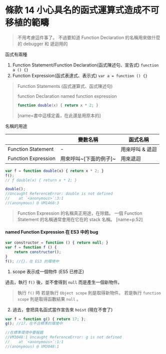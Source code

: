 # 條款 14 小心具名的函式運算式造成不可移植的範疇

> 不用考慮這件事了。
> 不過要知道 Function Declaration 的名稱用來做什麼的
> debugger 和 遞迴用的

函式有兩種

1. Function Statement/Function Declaration(函式陳述句、宣告式)  `function a () {}` 
2. Function Expression(函式表達式、表示式) `var a = function () {}`

> Function Statements (函式運算式、函式陳述句)
> 
> function Declaration
> named function expression
> 
> ```javascript
> function double(x) { return x * 2; }
> ```
> [name=書中這樣定義，在此還是用原本的]


名稱的用途

||變數名稱|函式名稱|
|-|-|-|
|Function Statement|-|用來呼叫 & 遞迴|
|Function Expression|用來呼叫~[下面的例子]~|用來遞迴|

```javascript
var f = function double(x) { return x * 2; }
f();      
// ƒ double(x) { return x * 2; }

double();
//Uncaught ReferenceError: double is not defined
//    at `<anonymous>`:3:1
//(anonymous) @ VM1460:3
```


> Function Expression 的名稱真正用途，在除錯。
一個 Function Statement 的名稱通常會用在它在的 stack 名稱。
[name=p.52]

#### named Function Expression 在 ES3 中的 bug
```javascript
var constructor = function () { return null; }
var f = function f () {
    return constructor();
}
f(); //{}，在 ES3 的環境中
```

1. scope 表示成一個物件 (ES5 已修正)

過去，執行 `f()` 後，並不會得到 `null` 而是產生一個新物件。
> 執行 `f()` 時
若是執行 `Object scope` 則是取得新物件。
若是執行 `function scope` 則是取得函數結果 `null` 。

2. 過去，會把具名函式當作宣告來 `hoist`  (現在不會了)

```javascript
var f = function g() { return 17; };
g(); //17，在不合標準的環境中

//在標準環境中要報錯
//VM3048:1 Uncaught ReferenceError: g is not defined
//    at `<anonymous>`:1:1
//(anonymous) @ VM3048:1

```
